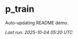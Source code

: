 # p_train

Auto-updating README demo.

<!--START_SECTION:status-->
_Last run: 2025-10-04 05:20 UTC_
<!--END_SECTION:status-->













































































































































































































































































































































































































































































































































































































































































































































































































































































































































































